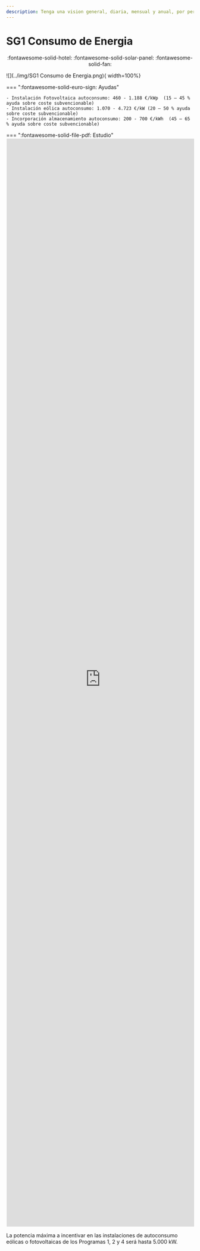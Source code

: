 ```yaml
---
description: Tenga una vision general, diaria, mensual y anual, por periodos tarifarios, de su consumo 
---
```


# SG1 Consumo de Energia
<center> 
:fontawesome-solid-hotel: :fontawesome-solid-solar-panel: :fontawesome-solid-fan:
 </center>

![](../img/SG1 Consumo de Energia.png){ width=100%}

=== ":fontawesome-solid-euro-sign: Ayudas"

    - Instalación Fotovoltaica autoconsumo: 460 - 1.188 €/kWp  (15 – 45 % ayuda sobre coste subvencionable)
    - Instalación eólica autoconsumo: 1.070 - 4.723 €/kW (20 – 50 % ayuda sobre coste subvencionable)
    - Incorporación almacenamiento autoconsumo: 200 - 700 €/kWh  (45 – 65 % ayuda sobre coste subvencionable)


=== ":fontawesome-solid-file-pdf: Estudio"
    <iframe allowfullscreen="true" 
    src="https://formulario-yzohicfcma-ew.a.run.app/Autoconsumo_Sector_Servicios" 
    width="100%" height="75%" style="border: 1px solid #fff; max-width: 1200px; min-height: 2500px" > </iframe>
    <div class="loader"></div>


​La potencia máxima a incentivar en las instalaciones de autoconsumo eólicas o fotovoltaicas de los Programas 1, 2 y 4 será hasta 5.000 kW.

